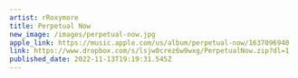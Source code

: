 ```yaml
---
artist: rRoxymore
title: Perpetual Now
new_image: /images/perpetual-now.jpg
apple_link: https://music.apple.com/us/album/perpetual-now/1637096940
link: https://www.dropbox.com/s/lsjw0crez6w9wxg/PerpetualNow.zip?dl=1
published_date: 2022-11-13T19:19:31.545Z
---
```

